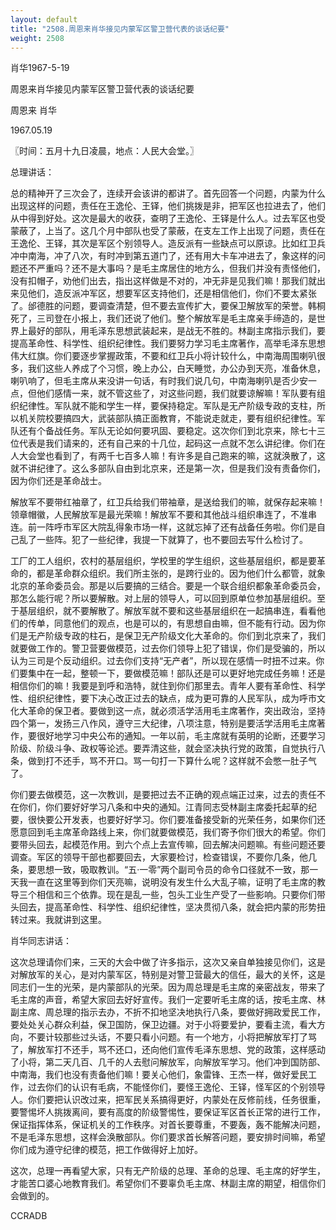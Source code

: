```yaml
---
layout: default
title: "2508.周恩来肖华接见内蒙军区警卫营代表的谈话纪要"
weight: 2508
---
```


肖华1967-5-19

周恩来肖华接见内蒙军区警卫营代表的谈话纪要

周恩来 肖华

1967.05.19

〖时间：五月十九日凌晨，地点：人民大会堂。〗

总理讲话：

总的精神开了三次会了，连续开会该讲的都讲了。首先回答一个问题，内蒙为什么出现这样的问题，责任在王逸伦、王铎，他们挑拨是非，把军区也拉进去了，他们从中得到好处。这次是最大的收获，查明了王逸伦、王铎是什么人。过去军区也受蒙蔽了，上当了。这几个月中部队也受了蒙蔽，在支左工作上出现了问题，责任在王逸伦、王铎，其次是军区个别领导人。造反派有一些缺点可以原谅。比如红卫兵冲中南海，冲了八次，有时冲到第五道门了，还有用大卡车冲进去了，象这样的问题还不严重吗？还不是大事吗？是毛主席居住的地方么，但我们并没有责怪他们，没有扣帽子，劝他们出去，指出这样做是不对的，冲无非是见我们嘛！那我们就出来见他们，造反派冲军区，想要军区支持他们，还是相信他们，你们不要太紧张了。邰德胜的问题，要调查清楚，但不要去宣传扩大，要保卫解放军的荣誉。韩桐死了，三司登在小报上，我们还说了他们。整个解放军是毛主席亲手缔造的，是世界上最好的部队，用毛泽东思想武装起来，是战无不胜的。林副主席指示我们，要提高革命性、科学性、组织纪律性。我们要努力学习毛主席著作，高举毛泽东思想伟大红旗。你们要逐步掌握政策，不要和红卫兵小将计较什么，中南海周围喇叭很多，我们这些人养成了个习惯，晚上办公，白天睡觉，办公办到天亮，准备休息，喇叭响了，但毛主席从来没讲一句话，有时我们说几句，中南海喇叭是否少安一点，但他们感情一来，就不管这些了，对这些问题，我们就要谅解嘛！军队要有组织纪律性。军队就不能和学生一样，要保持稳定。军队是无产阶级专政的支柱，所以机关院校要搞四大，武装部队搞正面教育，不能说走就走，要有组织纪律性。军队还有个备战任务。军队无论如何要巩固、要稳定。这次你们到北京来，除七十三位代表是我们请来的，还有自己来的十几位，起码这一点就不怎么讲纪律。你们在人大会堂也看到了，有两千七百多人嘛！有许多是自己跑来的嘛，这就涣散了，这就不讲纪律了。这么多部队自由到北京来，还是第一次，但是我们没有责备你们，因为你们还是革命战士。

解放军不要带红袖章了，红卫兵给我们带袖章，是送给我们的嘛，就保存起来嘛！领章帽徽，人民解放军是最光荣嘛！解放军不要和其他战斗组织串连了，不准串连。前一阵呼市军区大院乱得象市场一样，这就忘掉了还有战备任务啦。你们是自己乱了一些阵。犯了一些纪律，我提一下就算了，也不要回去写什么检讨了。

工厂的工人组织，农村的基层组织，学校里的学生组织，这些基层组织，都是要革命的，都是革命群众组织。我们所主张的，是跨行业的。因为他们什么都管，就象北京的革命委员会。那是以后要搞的三结合。要是一个联合组织都象革命委员会，那怎么能行呢？所以要解散。对上层的领导人，可以回到原单位参加基层组织。至于基层组织，就不要解散了。解放军就不要和这些基层组织在一起搞串连，看看他们的传单，同意他们的观点，也是可以的，有思想自由嘛，但不能有行动。因为你们是无产阶级专政的柱石，是保卫无产阶级文化大革命的。你们到北京来了，我们就要做工作的。警卫营要做模范，过去你们领导上犯了错误，你们是受骗的，所以认为三司是个反动组织。过去你们支持“无产者”，所以现在感情一时扭不过来。你们要集中在一起，整顿一下，要做模范嘛！部队还是可以更好地完成任务嘛！还是相信你们的嘛！我要是到呼和浩特，就住到你们那里去。青年人要有革命性、科学性、组织纪律性，要下决心改正过去的缺点，成为更可靠的人民军队，成为呼市文化大革命的保卫者。要做到这一点，就必须活学活用毛主席著作，突出政治，坚持四个第一，发扬三八作风，遵守三大纪律，八项注意，特别是要活学活用毛主席著作，要很好地学习中央公布的通知。一年以前，毛主席就有英明的论断，还要学习阶级、阶级斗争、政权等论述。要弄清这些，就会坚决执行党的政策，自觉执行八条，做到打不还手，骂不开口。骂一句打一下算什么呢？这样就不会憋一肚子气了。

你们要去做模范，这一次教训，是要把过去不正确的观点端正过来，过去的责任不在你们，你们要好好学习八条和中央的通知。江青同志受林副主席委托起草的纪要，很快要公开发表，也要好好学习。你们要准备接受新的光荣任务，如果你们还愿意回到毛主席革命路线上来，你们就要做模范，我们寄予你们很大的希望。你们要带头回去，起模范作用。到六个点上去宣传嘛，回去解决问题嘛。有些问题还要调查。军区的领导干部也都要回去，大家要检讨，检查错误，不要你几条，他几条，要思想一致，吸取教训。“五·一零”两个副司令员的命令口径就不一致，那一天我一直在这里等到你们天亮嘛，说明没有发生什么大乱子嘛，证明了毛主席的教导三个相信和三个依靠。现在是乱一些，包头工业生产受了一些影响。只要你们带头回去，提高革命性、科学性、组织纪律性，坚决贯彻八条，就会把内蒙的形势扭转过来。我就讲到这里。

肖华同志讲话：

这次总理请你们来，三天的大会中做了许多指示，这次又亲自单独接见你们，这是对解放军的关心，是对内蒙军区，特别是对警卫营最大的信任，最大的关怀，这是同志们一生的光荣，是内蒙部队的光荣。因为周总理是毛主席的亲密战友，带来了毛主席的声音，希望大家回去好好宣传。我们一定要听毛主席的话，按毛主席、林副主席、周总理的指示去办，不折不扣地坚决地执行八条，要做好拥政爱民工作，要处处关心群众利益，保卫国防，保卫边疆。对于小将要爱护，要看主流，看大方向，不要计较那些过头话，不要只看小问题。有一个地方，小将把解放军打了骂了，解放军打不还手，骂不还口，还向他们宣传毛泽东思想、党的政策，这样感动了小将，第二天几百、几千的人去慰问解放军，向解放军学习。他们冲到国防部、中南海，我们也没有责备他们嘛！要关心他们，象雷锋、王杰一样，做好爱民工作，过去你们的认识有毛病，不能怪你们，要怪王逸伦、王铎，怪军区的个别领导人。你们要把认识改过来，把军民关系搞得更好，内蒙处在反修前线，任务很重，要警惕坏人挑拨离间，要有高度的阶级警惕性，要保证军区首长正常的进行工作，保证指挥体系，保证机关的工作秩序。对首长要尊重，不要轰，轰不能解决问题，不是毛泽东思想，这样会涣散部队。你们要求首长解答问题，要安排时间嘛，希望你们成为遵守纪律的模范，把工作做得好上加好。

这次，总理一再看望大家，只有无产阶级的总理、革命的总理、毛主席的好学生，才能苦口婆心地教育我们。希望你们不要辜负毛主席、林副主席的期望，相信你们会做到的。

CCRADB

